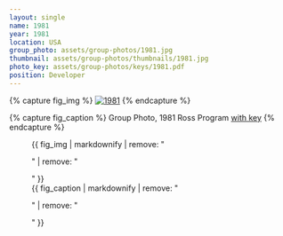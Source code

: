 ```yaml
---
layout: single
name: 1981
year: 1981
location: USA
group_photo: assets/group-photos/1981.jpg
thumbnail: assets/group-photos/thumbnails/1981.jpg
photo_key: assets/group-photos/keys/1981.pdf
position: Developer
---
```

{% capture fig_img %}
[![1981](/assets/group-photos/1981.jpg)](/assets/group-photos/keys/1981.pdf)
{% endcapture %}

{% capture fig_caption %}
Group Photo, 1981 Ross Program [with key](/assets/group-photos/keys/1981.pdf)
{% endcapture %}

<figure>
  {{ fig_img | markdownify | remove: "<p>" | remove: "</p>" }}
  <figcaption>{{ fig_caption | markdownify | remove: "<p>" | remove: "</p>" }}</figcaption>
</figure>
